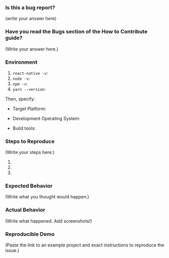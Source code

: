 <!--
  PLEASE DON'T DELETE THIS TEMPLATE UNTIL YOU HAVE READ THE FIRST SECTION.
-->

### Is this a bug report?

(write your answer here)

<!--
  If you answered "Yes":

    We expect that it will take you about 30 minutes to produce a high-quality bug report.
    While this may seem like a lot, putting care into issues helps us fix them faster.
    For bug reports, it is REQUIRED to fill the rest of this template, or the issue will be closed.

  If you answered "No":

    We use GitHub Issues exclusively for tracking bugs in React Native. If you're looking for help,
    check out the How to Get In Touch section of the following guide:
    https://facebook.github.io/react-native/docs/contributing.html#how-to-get-in-touch

  Now scroll below!
-->


### Have you read the Bugs section of the How to Contribute guide?

(Write your answer here.)

<!--
  Please read through the bug reporting guidelines thoroughly:
  https://facebook.github.io/react-native/docs/contributing.html#bugs
-->

### Environment

<!--
  Please fill in all the relevant fields by running these commands in terminal.
-->

1. `react-native -v`:
2. `node -v`:
3. `npm -v`:
4. `yarn --version`<!-- (if you use Yarn) -->:

Then, specify:

<!-- (What platform are you building for? Choose any from iOS, Android, AppleTV.) -->
- Target Platform:

<!-- Which operating system are you using? Specify macOS, Windows, or Linux, along with specific release versions -->
- Development Operating System:

<!-- Include any additional relevant information. Are you using Xcode or Android Studio to build native code? Is the issue specific to a particular iOS or Android SDK? -->
- Build tools:

### Steps to Reproduce

<!--
  How would you describe your issue to someone who doesn’t know you or your project?
  Try to write a sequence of steps that anybody can repeat to see the issue.
-->

(Write your steps here:)

1.
2.
3.

### Expected Behavior

<!--
  How did you expect your project to behave?
  It’s fine if you’re not sure your understanding is correct.
  Just write down what you thought would happen.
-->

(Write what you thought would happen.)

### Actual Behavior

<!--
  Did something go wrong?
  Is something broken, or not behaving as you expected?
  Describe this section in detail, and attach screenshots if possible.
-->

(Write what happened. Add screenshots!)

### Reproducible Demo

<!--
  Please share a project that reproduces the issue.
  There are two ways to do it:

    * Create a new app using https://snack.expo.io/ and try to reproduce the issue in it.
      This is useful if you roughly know where the problem is, or can’t share the real code.

    * Or, copy your app and remove things until you’re left with the minimal reproducible demo.
      This is useful for finding the root cause. You may then optionally create a Snack.

  This is a good guide to creating bug demos: https://stackoverflow.com/help/mcve
  Once you’re done, copy and paste the link to the Snack or a public GitHub repository below:
-->

(Paste the link to an example project and exact instructions to reproduce the issue.)

<!--
  What happens if you skip this step?

  Someone will read your bug report, and maybe will be able to help you,
  but it’s unlikely that it will get much attention from the team. Eventually,
  the issue will likely get closed in favor of issues that have reproducible demos.

  Please remember that:

    * Issues without reproducible demos have a very low priority.
    * The person fixing the bug would have to do that anyway. Please be respectful of their time.
    * You might figure out the issues yourself as you work on extracting it.

  Thanks for helping us help you!
-->
